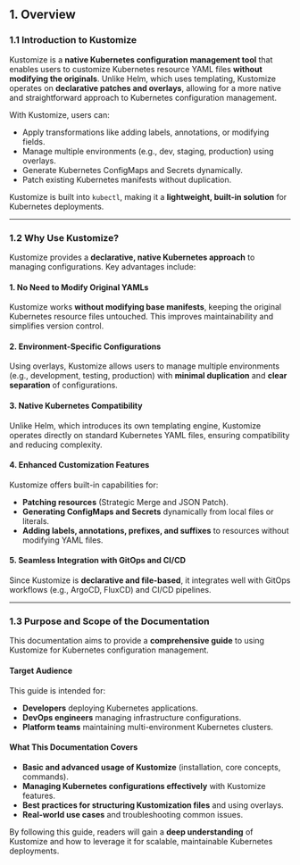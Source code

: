 ## 1. Overview  

### 1.1 Introduction to Kustomize  
Kustomize is a **native Kubernetes configuration management tool** that enables users to customize Kubernetes resource YAML files **without modifying the originals**. Unlike Helm, which uses templating, Kustomize operates on **declarative patches and overlays**, allowing for a more native and straightforward approach to Kubernetes configuration management.  

With Kustomize, users can:  
- Apply transformations like adding labels, annotations, or modifying fields.  
- Manage multiple environments (e.g., dev, staging, production) using overlays.  
- Generate Kubernetes ConfigMaps and Secrets dynamically.  
- Patch existing Kubernetes manifests without duplication.  

Kustomize is built into `kubectl`, making it a **lightweight, built-in solution** for Kubernetes deployments.  

---

### 1.2 Why Use Kustomize?  
Kustomize provides a **declarative, native Kubernetes approach** to managing configurations. Key advantages include:  

#### **1. No Need to Modify Original YAMLs**  
Kustomize works **without modifying base manifests**, keeping the original Kubernetes resource files untouched. This improves maintainability and simplifies version control.  

#### **2. Environment-Specific Configurations**  
Using overlays, Kustomize allows users to manage multiple environments (e.g., development, testing, production) with **minimal duplication** and **clear separation** of configurations.  

#### **3. Native Kubernetes Compatibility**  
Unlike Helm, which introduces its own templating engine, Kustomize operates directly on standard Kubernetes YAML files, ensuring compatibility and reducing complexity.  

#### **4. Enhanced Customization Features**  
Kustomize offers built-in capabilities for:  
- **Patching resources** (Strategic Merge and JSON Patch).  
- **Generating ConfigMaps and Secrets** dynamically from local files or literals.  
- **Adding labels, annotations, prefixes, and suffixes** to resources without modifying YAML files.  

#### **5. Seamless Integration with GitOps and CI/CD**  
Since Kustomize is **declarative and file-based**, it integrates well with GitOps workflows (e.g., ArgoCD, FluxCD) and CI/CD pipelines.  

---

### 1.3 Purpose and Scope of the Documentation  
This documentation aims to provide a **comprehensive guide** to using Kustomize for Kubernetes configuration management.  

#### **Target Audience**  
This guide is intended for:  
- **Developers** deploying Kubernetes applications.  
- **DevOps engineers** managing infrastructure configurations.  
- **Platform teams** maintaining multi-environment Kubernetes clusters.  

#### **What This Documentation Covers**  
- **Basic and advanced usage of Kustomize** (installation, core concepts, commands).  
- **Managing Kubernetes configurations effectively** with Kustomize features.  
- **Best practices for structuring Kustomization files** and using overlays.  
- **Real-world use cases** and troubleshooting common issues.  

By following this guide, readers will gain a **deep understanding** of Kustomize and how to leverage it for scalable, maintainable Kubernetes deployments.